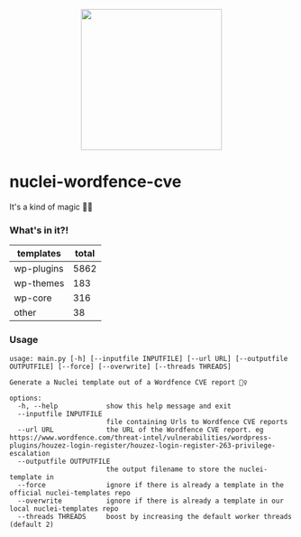 <p align="center">
<img width="250" align=center src="https://user-images.githubusercontent.com/86197446/225912783-bb6c5fa9-ce45-488b-a1fd-5af705b7cced.jpg">
</p>

# nuclei-wordfence-cve 

It's a kind of magic 🧙‍♀️

### What's in it?! 

<!-- START: __STATISTICS_TABLE -->
| templates | total |
|---|---|
| wp-plugins | 5862 |
| wp-themes | 183 |
| wp-core | 316 |
| other | 38 |
<!-- END: __STATISTICS_TABLE --> 

### Usage 

```shell 
usage: main.py [-h] [--inputfile INPUTFILE] [--url URL] [--outputfile OUTPUTFILE] [--force] [--overwrite] [--threads THREADS] 

Generate a Nuclei template out of a Wordfence CVE report 🧙‍♀️ 

options:
  -h, --help            show this help message and exit
  --inputfile INPUTFILE
                        file containing Urls to Wordfence CVE reports
  --url URL             the URL of the Wordfence CVE report. eg https://www.wordfence.com/threat-intel/vulnerabilities/wordpress-plugins/houzez-login-register/houzez-login-register-263-privilege-escalation
  --outputfile OUTPUTFILE
                        the output filename to store the nuclei-template in
  --force               ignore if there is already a template in the official nuclei-templates repo
  --overwrite           ignore if there is already a template in our local nuclei-templates repo
  --threads THREADS     boost by increasing the default worker threads (default 2)
```

